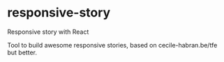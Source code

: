 # responsive-story
Responsive story with React

Tool to build awesome responsive stories, based on cecile-habran.be/tfe but better.
